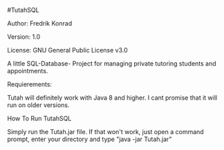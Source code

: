 #TutahSQL

Author: Fredrik Konrad

Version: 1.0

License: GNU General Public License v3.0

A little SQL-Database- Project for managing private tutoring students and appointments.

Requierements:

Tutah will definitely work with Java 8 and higher. I cant promise that it will run on older versions.

How To Run TutahSQL

Simply run the Tutah.jar file. If that won't work, just open a command prompt, enter your directory and type "java -jar Tutah.jar"
